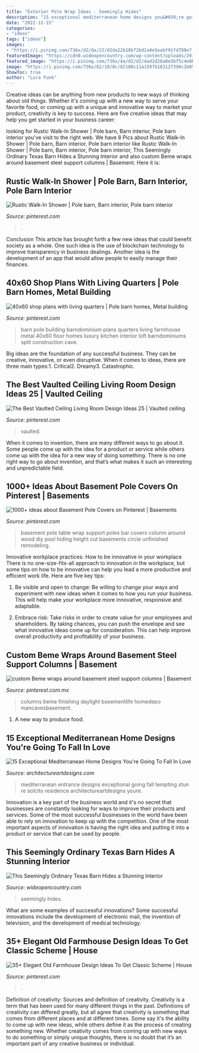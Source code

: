 ```yaml
---
title: "Exterior Pole Wrap Ideas - Seemingly Hides"
description: "15 exceptional mediterranean home designs you&#039;re going to fall in love"
date: "2022-12-15"
categories:
- "ideas"
tags: ["ideas"]
images:
- "https://i.pinimg.com/736x/d2/da/22/d2da22b18bf2bd2a4e5eabf91fd780e7.jpg"
featuredImage: "https://cdn0.wideopencountry.com/wp-content/uploads/2015/10/Screen-Shot-2015-10-28-at-10.29.46-AM.png"
featured_image: "https://i.pinimg.com/736x/4a/d2/d2/4ad2d26a0e5bf5c4e8bc0f582ef2fc69--basement-pole-covers-basement-pole-table.jpg"
image: "https://i.pinimg.com/736x/82/10/8c/82108c11a1597b163127390c1b05187a.jpg"
ShowToc: true
author: "Lura Funk"
---
```



Creative ideas can be anything from new products to new ways of thinking about old things. Whether it's coming up with a new way to serve your favorite food, or coming up with a unique and innovative way to market your product, creativity is key to success. Here are five creative ideas that may help you get started in your business career: 

	

		
looking for Rustic Walk-In Shower | Pole barn, Barn interior, Pole barn interior you've visit to the right web. We have 8 Pics about Rustic Walk-In Shower | Pole barn, Barn interior, Pole barn interior like Rustic Walk-In Shower | Pole barn, Barn interior, Pole barn interior, This Seemingly Ordinary Texas Barn Hides a Stunning Interior and also custom Beme wraps around basement steel support columns | Basement. Here it is:
		
    
## Rustic Walk-In Shower | Pole Barn, Barn Interior, Pole Barn Interior

<img loading=lazy src="https://i.pinimg.com/736x/82/10/8c/82108c11a1597b163127390c1b05187a.jpg" onerror="this.onerror=null;this.src='https://tse2.mm.bing.net/th?id=OIP.Z83LV9KxMsdGf-dWqctM-gHaLH&amp;pid=15.1';" alt="Rustic Walk-In Shower | Pole barn, Barn interior, Pole barn interior">

_Source: pinterest.com_

>. 

	

Conclusion
This article has brought forth a few new ideas that could benefit society as a whole. One such idea is the use of blockchain technology to improve transparency in business dealings. Another idea is the development of an app that would allow people to easily manage their finances.

    
## 40x60 Shop Plans With Living Quarters | Pole Barn Homes, Metal Building

<img loading=lazy src="https://i.pinimg.com/736x/50/61/e3/5061e3ea86ca13bf3481096eeeddc182.jpg" onerror="this.onerror=null;this.src='https://tse4.mm.bing.net/th?id=OIP.dB17IpywL7IdbZ6RmfOgaAHaKX&amp;pid=15.1';" alt="40x60 shop plans with living quarters | Pole barn homes, Metal building">

_Source: pinterest.com_

>barn pole building barndominium plans quarters living farmhouse metal 40x60 floor homes luxury kitchen interior loft barndominiums split construction cave. 

	

Big ideas are the foundation of any successful business. They can be creative, innovative, or even disruptive. When it comes to ideas, there are three main types:1. Critical2. Dreamy3. Catastrophic.

    
## The Best Vaulted Ceiling Living Room Design Ideas 25 | Vaulted Ceiling

<img loading=lazy src="https://i.pinimg.com/736x/1f/c8/b6/1fc8b659d75ded64ed5a077eeac792ba.jpg" onerror="this.onerror=null;this.src='https://tse2.mm.bing.net/th?id=OIP.-bO2J1y6jA2TcCwePQHr8wHaJ3&amp;pid=15.1';" alt="The Best Vaulted Ceiling Living Room Design Ideas 25 | Vaulted ceiling">

_Source: pinterest.com_

>vaulted. 

	

When it comes to invention, there are many different ways to go about it. Some people come up with the idea for a product or service while others come up with the idea for a new way of doing something. There is no one right way to go about invention, and that’s what makes it such an interesting and unpredictable field.

    
## 1000+ Ideas About Basement Pole Covers On Pinterest | Basements

<img loading=lazy src="https://i.pinimg.com/736x/4a/d2/d2/4ad2d26a0e5bf5c4e8bc0f582ef2fc69--basement-pole-covers-basement-pole-table.jpg" onerror="this.onerror=null;this.src='https://tse2.mm.bing.net/th?id=OIP.tJRKKDSRybhD2IruTnjYjgHaJ4&amp;pid=15.1';" alt="1000+ ideas about Basement Pole Covers on Pinterest | Basements">

_Source: pinterest.com_

>basement pole table wrap support poles bar covers column around wood diy pool hiding height cut basements circle unfinished remodeling. 

	

Innovative workplace practices: How to be innovative in your workplace
There is no one-size-fits-all approach to innovation in the workplace, but some tips on how to be innovative can help you lead a more productive and efficient work life. Here are five key tips:
1. Be visible and open to change: Be willing to change your ways and experiment with new ideas when it comes to how you run your business. This will help make your workplace more innovative, responsive and adaptable.

2. Embrace risk: Take risks in order to create value for your employees and shareholders. By taking chances, you can push the envelope and see what innovative ideas come up for consideration. This can help improve overall productivity and profitability of your business.


    
## Custom Beme Wraps Around Basement Steel Support Columns | Basement

<img loading=lazy src="https://i.pinimg.com/736x/4c/6d/d5/4c6dd599f5c75647cc53e62e9e6d656d--basement-ideas-beams.jpg" onerror="this.onerror=null;this.src='https://tse1.mm.bing.net/th?id=OIP.07rZ9G3Wmq2Z5hsLT6M7OAHaLD&amp;pid=15.1';" alt="custom Beme wraps around basement steel support columns | Basement">

_Source: pinterest.com.mx_

>columns beme finishing daylight basementlife homedepo mancavesbasement. 

	

1. A new way to produce food.

    
## 15 Exceptional Mediterranean Home Designs You&#039;re Going To Fall In Love

<img loading=lazy src="https://www.architectureartdesigns.com/wp-content/uploads/2016/08/15-Exceptional-Mediterranean-Home-Designs-Youre-Going-To-Fall-In-Love-With-Part-2-2.jpg" onerror="this.onerror=null;this.src='https://tse1.mm.bing.net/th?id=OIP.D-mecnBUzDB4D37aIq-7WAHaLH&amp;pid=15.1';" alt="15 Exceptional Mediterranean Home Designs You&#039;re Going To Fall In Love">

_Source: architectureartdesigns.com_

>mediterranean entrance designs exceptional going fall tempting stun re solcito residence architectureartdesigns youre. 

	

Innovation is a key part of the business world and it's no secret that businesses are constantly looking for ways to improve their products and services. Some of the most successful businesses in the world have been able to rely on innovation to keep up with the competition. One of the most important aspects of innovation is having the right idea and putting it into a product or service that can be used by people.

    
## This Seemingly Ordinary Texas Barn Hides A Stunning Interior

<img loading=lazy src="https://cdn0.wideopencountry.com/wp-content/uploads/2015/10/Screen-Shot-2015-10-28-at-10.29.46-AM.png" onerror="this.onerror=null;this.src='https://tse4.mm.bing.net/th?id=OIP.yarLZZ9sRS4dBAX91-w6dQHaE6&amp;pid=15.1';" alt="This Seemingly Ordinary Texas Barn Hides a Stunning Interior">

_Source: wideopencountry.com_

>seemingly hides. 

	

What are some examples of successful innovations?
Some successful innovations include the development of electronic mail, the invention of television, and the development of medical technology.

    
## 35+ Elegant Old Farmhouse Design Ideas To Get Classic Scheme | House

<img loading=lazy src="https://i.pinimg.com/736x/d2/da/22/d2da22b18bf2bd2a4e5eabf91fd780e7.jpg" onerror="this.onerror=null;this.src='https://tse1.mm.bing.net/th?id=OIP.uZZmrfk-b0oNmWczwiAbUwHaLG&amp;pid=15.1';" alt="35+ Elegant Old Farmhouse Design Ideas To Get Classic Scheme | House">

_Source: pinterest.com_

>. 

	

Definition of creativity: Sources and definition of creativity.
Creativity is a term that has been used for many different things in the past. Definitions of creativity can differed greatly, but all agree that creativity is something that comes from different places and at different times. Some say it's the ability to come up with new ideas, while others define it as the process of creating something new. Whether creativity comes from coming up with new ways to do something or simply unique thoughts, there is no doubt that it’s an important part of any creative business or individual.

